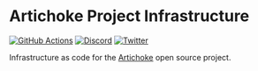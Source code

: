 # Artichoke Project Infrastructure

[![GitHub Actions](https://github.com/artichoke/project-infrastructure/workflows/CI/badge.svg)](https://github.com/artichoke/project-infrastructure/actions)
[![Discord](https://img.shields.io/discord/607683947496734760)](https://discord.gg/QCe2tp2)
[![Twitter](https://img.shields.io/twitter/follow/artichokeruby?label=Follow&style=social)](https://twitter.com/artichokeruby)

Infrastructure as code for the [Artichoke](https://github.com/artichoke) open
source project.
